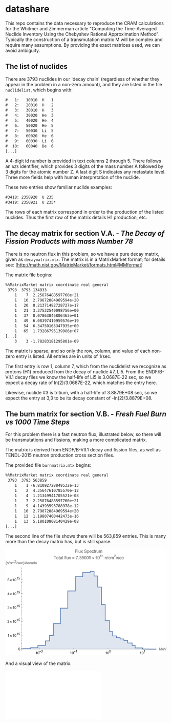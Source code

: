 # datashare
This repo contains the data necessary to reproduce the CRAM calculations for the Whitmer and Zimmerman
article "Computing the Time-Averaged Nuclide Inventory Using the Chebyshev Rational Approximation Method".
Typically the construction of a transmutation matrix M will be complex and require many assumptions. 
By providing the exact matrices used, we can avoid ambiguity.

## The list of nuclides
There are 3793 nuclides in our 'decay chain' (regardless of whether they appear in the problem in a non-zero amount), and they are listed in
the file `nuclidelist`, which begins with:
```
#   1:   10010  H   1
#   2:   20010  H   2
#   3:   30010  H   3
#   4:   30020  He  3
#   5:   40020  He  4
#   6:   50020  He  5
#   7:   50030  Li  5
#   8:   60020  He  6
#   9:   60030  Li  6
#  10:   60040  Be  6
[...]
```

A 4-digit id number is provided in text columns 2 through 5. There follows an `AZS` identifier, 
which provides 3 digits of the mass number A followed by 3 digits for the atomic number Z. 
A last digit S indicates any metastate level. 
Three more fields help with human interpretation of the nuclide.

These two entries show familiar nuclide examples:
```
#3418: 2350920  U 235
#3419: 2350921  U 235*
```
The rows of each matrix correspond in order to the production of the listed nuclides. Thus the first row of the 
matrix details H1 production, etc.

## The decay matrix for section V.A. - _The Decay of Fission Products with mass Number 78_
There is no neutron flux in this problem, so we have a pure decay matrix, given as `decaymatrix.mtx`.
The matrix is in a MatrixMarket format; for details see: [http://math.nist.gov/MatrixMarket/formats.html#MMformat]

The matrix file begins:
```
%%MatrixMarket matrix coordinate real general
 3793  3793 134933
    1    7  2.25876488597760e+21
    1   10  2.79872884969594e+20
    1   20  8.21371482728727e+17
    1   21  3.37532540098756e+00
    1   37  8.07863846806463e+01
    1   49  6.08397419959576e+19
    1   54  6.34750165347935e+00
    1   65  1.73286795139986e+07
[...]
    3    3 -1.78283181295801e-09
```
The matrix is sparse, and so only the row, column, and value of each non-zero entry is listed. All entries are in units of 1/sec. 

The first entry is row 1, column 7, which from the nuclidelist we recognize as protons (H1) produced from the decay of nuclide #7, Li5.
From the ENDF/B-VII.1 decay files we know the half-life of Li5 is 3.0687E-22 sec, so we expect a decay rate of ln(2)/3.0687E-22, which 
matches the entry here.

Likewise, nuclide #3 is tritium, with a half-life of 3.8879E+08 sec, so we expect the entry at 3,3 to be its decay constant of -ln(2)/3.8879E+08.

## The burn matrix for section V.B. - _Fresh Fuel Burn vs 1000 Time Steps_
For this problem there is a fast neutron flux, illustrated below, so there will be transmutations and fissions, making a more complicated matrix.

The matrix is derived from ENDF/B-VII.1 decay and fission files, as well as TENDL-2015 neutron production cross section files.

The provided file `burnmatrix.mtx` begins:
```
%%MatrixMarket matrix coordinate real general
 3793  3793 563859
    1    1 -6.81092728849532e-13
    1    2  4.35647610785570e-12
    1    4  1.21349941705521e-08
    1    7  2.25876488597760e+21
    1    9  4.14393593788978e-12
    1   10  2.79872884969594e+20
    1   12  1.19807400442473e-16
    1   13  5.18010808140429e-08
[...]
```
The second line of the file shows there will be 563,859 entries. This is many more than the decay matrix has, but is still sparse.
	
![neutron spectrum](BurnSpectrum.png "a title")	

And a visual view of the matrix.

![Non zero entries in the matrix](burnmatrix.pgn "a title")	
